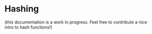 # Hashing

(this documentation is a work in progress. Feel free to contribute a nice intro to hash functions!)
